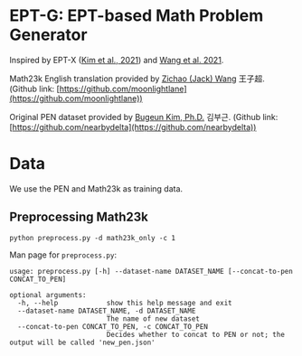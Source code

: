 # EPT-G: EPT-based Math Problem Generator
Inspired by EPT-X ([Kim et al., 2021](https://www.2022.aclweb.org/papers)) and [Wang et al. 2021](https://aclanthology.org/2021.emnlp-main.484/).

Math23k English translation provided by [Zichao (Jack) Wang](https://zw16.web.rice.edu) 王子超. (Github link: [https://github.com/moonlightlane](https://github.com/moonlightlane))

Original PEN dataset provided by [Bugeun Kim, Ph.D.](https://scholar.google.com/citations?user=6zDxUP8AAAAJ&hl=ko&oi=ao) 김부근. (Github link: [https://github.com/nearbydelta](https://github.com/nearbydelta))

# Data
We use the PEN and Math23k as training data.
## Preprocessing Math23k
```
python preprocess.py -d math23k_only -c 1
```
Man page for `preprocess.py`:
```
usage: preprocess.py [-h] --dataset-name DATASET_NAME [--concat-to-pen CONCAT_TO_PEN]

optional arguments:
  -h, --help            show this help message and exit
  --dataset-name DATASET_NAME, -d DATASET_NAME
                        The name of new dataset
  --concat-to-pen CONCAT_TO_PEN, -c CONCAT_TO_PEN
                        Decides whether to concat to PEN or not; the output will be called 'new_pen.json'
```